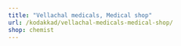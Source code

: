 ```yaml
---
title: "Vellachal medicals, Medical shop"
url: /kodakkad/vellachal-medicals-medical-shop/
shop: chemist
---
```


